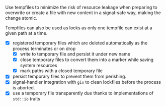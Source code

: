 Use tempfiles to minimize the risk of resource leakage when preparing to overwrite or create a file with new content
in a signal-safe way, making the change atomic.

Tempfiles can also be used as locks as only one tempfile can exist at a given path at a time.

* [x] registered temporary files which are deleted automatically as the process terminates or on drop
    * [x] write to temporary file and persist it under new name
    * [x] close temporary files to convert them into a marker while saving system resources
    * [x] mark paths with a closed temporary file
* [x] persist temporary files to prevent them from perishing.
* [x] signal-handler integration with `gix` to clean lockfiles before the process is aborted.
* [x] use a temporary file transparently due thanks to implementations of `std::io` traits
